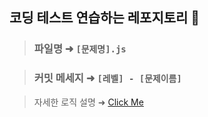## 코딩 테스트 연습하는 레포지토리 🥇

> ### 파일명 ➜ ``` [문제명].js ```

> ### 커밋 메세지 ➜ ``` [레벨] - [문제이름] ```

> 자세한 로직 설명 ➜ <a target="_blank" href = "https://www.notion.so/fbafa547be0144f6939ce34572d6919f"> Click Me </a>
